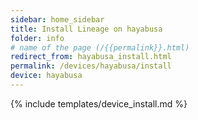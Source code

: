 ```yaml
---
sidebar: home_sidebar
title: Install Lineage on hayabusa
folder: info
# name of the page (/{{permalink}}.html)
redirect_from: hayabusa_install.html
permalink: /devices/hayabusa/install
device: hayabusa
---
```

{% include templates/device_install.md %}
